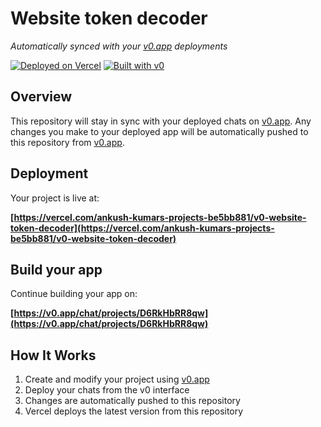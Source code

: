 # Website token decoder

*Automatically synced with your [v0.app](https://v0.app) deployments*

[![Deployed on Vercel](https://img.shields.io/badge/Deployed%20on-Vercel-black?style=for-the-badge&logo=vercel)](https://vercel.com/ankush-kumars-projects-be5bb881/v0-website-token-decoder)
[![Built with v0](https://img.shields.io/badge/Built%20with-v0.app-black?style=for-the-badge)](https://v0.app/chat/projects/D6RkHbRR8qw)

## Overview

This repository will stay in sync with your deployed chats on [v0.app](https://v0.app).
Any changes you make to your deployed app will be automatically pushed to this repository from [v0.app](https://v0.app).

## Deployment

Your project is live at:

**[https://vercel.com/ankush-kumars-projects-be5bb881/v0-website-token-decoder](https://vercel.com/ankush-kumars-projects-be5bb881/v0-website-token-decoder)**

## Build your app

Continue building your app on:

**[https://v0.app/chat/projects/D6RkHbRR8qw](https://v0.app/chat/projects/D6RkHbRR8qw)**

## How It Works

1. Create and modify your project using [v0.app](https://v0.app)
2. Deploy your chats from the v0 interface
3. Changes are automatically pushed to this repository
4. Vercel deploys the latest version from this repository

